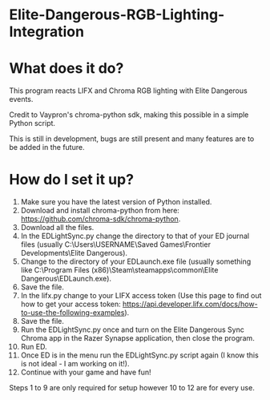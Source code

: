 # Elite-Dangerous-RGB-Lighting-Integration

# What does it do?

This program reacts LIFX and Chroma RGB lighting with Elite Dangerous events.

Credit to Vaypron's chroma-python sdk, making this possible in a simple Python script.

This is still in development, bugs are still present and many features are to be added in the future.

# How do I set it up?

1. Make sure you have the latest version of Python installed.
2. Download and install chroma-python from here: https://github.com/chroma-sdk/chroma-python.
3. Download all the files.
4. In the EDLightSync.py change the directory to that of your ED journal files (usually C:\Users\USERNAME\Saved Games\Frontier Developments\Elite Dangerous).
5. Change to the directory of your EDLaunch.exe file (usually something like C:\Program Files (x86)\Steam\steamapps\common\Elite Dangerous\EDLaunch.exe).
6. Save the file.
7. In the lifx.py change to your LIFX access token (Use this page to find out how to get your access token: https://api.developer.lifx.com/docs/how-to-use-the-following-examples).
8. Save the file.
9. Run the EDLightSync.py once and turn on the Elite Dangerous Sync Chroma app in the Razer Synapse application, then close the program.
10. Run ED.
11. Once ED is in the menu run the EDLightSync.py script again (I know this is not ideal - I am working on it!).
12. Continue with your game and have fun!

Steps 1 to 9 are only required for setup however 10 to 12 are for every use.
